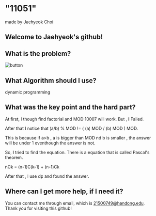
# "11051"

made by Jaehyeok Choi

## Welcome to Jaehyeok's github!

## What is the problem?

![button](https://github.com/Choi-JaeHyeok-21500749/11051/blob/main/11051_pro.JPG)

## What Algorithm should I use?

dynamic programming

## What was the key point and the hard part?

At first, I though find factorial and MOD 10007 will work. But , I Failed.

After that I notice that (a/b) % MOD != ( (a) MOD / (b) MOD ) MOD.

This is because if a>b , a is bigger than MOD nd b is smaller , the answer will be under 1 eventhough the answer is not.

So, I tried to find the equation. There is a equation that is called Pascal's theorem.

nCk = (n-1)C(k-1) + (n-1)Ck

After that , I use dp and found the answer.

## Where can I get more help, if I need it?

You can contact me through email, which is 21500749@handong.edu.
Thank you for visiting this github!


